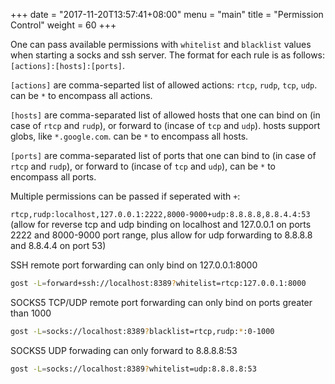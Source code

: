 +++
date = "2017-11-20T13:57:41+08:00"
menu = "main"
title = "Permission Control"
weight = 60
+++

One can pass available permissions with `whitelist` and `blacklist` values when starting a socks and ssh server. The format for each rule is as follows: `[actions]:[hosts]:[ports]`.

`[actions]` are comma-separted list of allowed actions: `rtcp`, `rudp`, `tcp`, `udp`. can be `*` to encompass all actions.

`[hosts]` are comma-separated list of allowed hosts that one can bind on (in case of `rtcp` and `rudp`), or forward to (incase of `tcp` and `udp`). hosts support globs, like `*.google.com`. can be `*` to encompass all hosts.

`[ports]` are comma-separated list of ports that one can bind to (in case of `rtcp` and `rudp`), or forward to (incase of `tcp` and `udp`), can be `*` to encompass all ports.

Multiple permissions can be passed if seperated with `+`: 

`rtcp,rudp:localhost,127.0.0.1:2222,8000-9000+udp:8.8.8.8,8.8.4.4:53` (allow for reverse tcp and udp binding on localhost and 127.0.0.1 on ports 2222 and 8000-9000 port range, plus allow for udp forwarding to 8.8.8.8 and 8.8.4.4 on port 53)

SSH remote port forwarding can only bind on 127.0.0.1:8000

```bash
gost -L=forward+ssh://localhost:8389?whitelist=rtcp:127.0.0.1:8000
```

SOCKS5 TCP/UDP remote port forwarding can only bind on ports greater than 1000

```bash
gost -L=socks://localhost:8389?blacklist=rtcp,rudp:*:0-1000
```

SOCKS5 UDP forwading can only forward to 8.8.8.8:53

```bash
gost -L=socks://localhost:8389?whitelist=udp:8.8.8.8:53
```